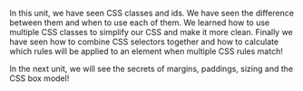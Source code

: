 In this unit, we have seen CSS classes and ids. We have seen the difference between them and when to use each of them. We learned how to use multiple CSS classes to simplify our CSS and make it more clean. Finally we have seen how to combine CSS selectors together and how to calculate which rules will be applied to an element when multiple CSS rules match!

In the next unit, we will see the secrets of margins, paddings, sizing and the CSS box model!